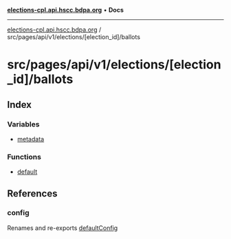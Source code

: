 [**elections-cpl.api.hscc.bdpa.org**](../../../../../../../README.md) • **Docs**

***

[elections-cpl.api.hscc.bdpa.org](../../../../../../../README.md) / src/pages/api/v1/elections/\[election\_id\]/ballots

# src/pages/api/v1/elections/\[election\_id\]/ballots

## Index

### Variables

- [metadata](variables/metadata.md)

### Functions

- [default](functions/default.md)

## References

### config

Renames and re-exports [defaultConfig](../../../../../../backend/api/variables/defaultConfig.md)
